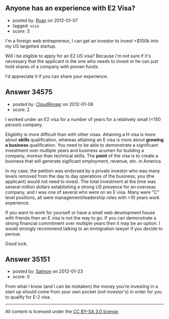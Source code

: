 ## Anyone has an experience with E2 Visa?

- posted by: [Ryan](https://stackexchange.com/users/-1/11330-ryan) on 2012-01-07
- tagged: `visa`
- score: 3

I'm a foreign web entrepreneur, I can get an investor to invest +$100k into my US targetted startup.

Will i be eligible to apply for an E2 US visa? Because i'm not sure if it's necessary that the applicant is the one who needs to invest or he can just hold shares of a company with proven funds.

I'd appreciate it if you can share your experience.


## Answer 34575

- posted by: [CloudRinger](https://stackexchange.com/users/-1/15495-cloudringer) on 2012-01-08
- score: 2

I worked under an E2 visa for a number of years for a relatively small (<150 person) company.

Eligiblity is more difficult than with other visas.  Attaining a H visa is more about **skills** qualification, whereas attaining an E visa is more about **growing a business** qualification.   You need to be able to demonstrate a significant investment over multiple years and business acumen for building a company, moreso than technical skills.  The **point** of the visa is to create a business that will generate sigificant employment, revenue, etc. in America.

In my case, the petition was endorsed by a private investor who was many levels removed from the day to day operations of the business; you (the applicant) would not need to invest.  The total investment at the time was several million dollars establishing a strong US presence for an overseas company, and I was one of several who were on an E visa.  Many were "C" level positions, all were management/leadership roles with >10 years work experience.

If you want to work for yourself or have a small web development house with friends then an E visa is not the way to go.  If you can demonstrate a strong financial commitment over multiple years then it may be an option.  I would strongly recommend talking to an immigration lawyer if you decide to persue.

Good luck.


## Answer 35151

- posted by: [Salmon](https://stackexchange.com/users/-1/5445-salmon) on 2012-01-23
- score: 0

From what I know (and I can be mistaken) the money you're investing in a start up should come from your own pocket (not investor's) in order for you to qualify for E-2 visa.



---

All content is licensed under the [CC BY-SA 3.0 license](https://creativecommons.org/licenses/by-sa/3.0/).

